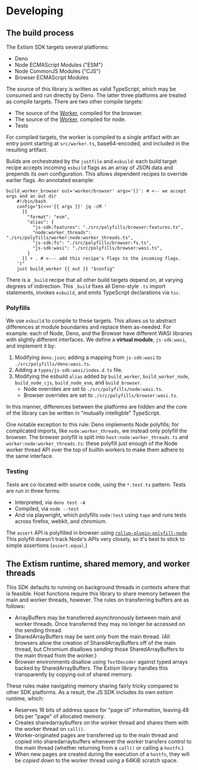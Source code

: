 # Developing

## The build process

The Extism SDK targets several platforms:

- Deno
- Node ECMAScript Modules ("ESM")
- Node CommonJS Modules ("CJS")
- Browser ECMAScript Modules

The source of this library is written as valid TypeScript, which may be
consumed and run directly by Deno. The latter three platforms are treated as
compile targets. There are two other compile targets:

- The source of the [Worker](https://mdn.io/worker), compiled for the browser.
- The source of the [Worker](https://mdn.io/worker), compiled for node.
- Tests

For compiled targets, the worker is compiled to a single artifact with an entry
point starting at `src/worker.ts`, base64-encoded, and included in the
resulting artifact.

Builds are orchestrated by the `justfile` and `esbuild`: each build target recipe accepts
incoming `esbuild` flags as an array of JSON data and prepends its own configuration.
This allows dependent recipes to override earlier flags. An annotated example:

```
build_worker_browser out='worker/browser' args='[]': # <-- we accept args and an out dir
    #!/bin/bash
    config="$(<<<'{{ args }}' jq -cM '
      [{
        "format": "esm",
        "alias": {
          "js-sdk:features": "./src/polyfills/browser:features.ts",
          "node:worker_threads": "./src/polyfills/worker:node:worker_threads.ts",
          "js-sdk:fs": "./src/polyfills/browser:fs.ts",
          "js-sdk:wasi": "./src/polyfills/browser:wasi.ts",
        }
      }] + . # <--- add this recipe's flags to the incoming flags.
    ')"
    just build_worker {{ out }} "$config"
```

There is a `_build` recipe that all other build targets depend on, at
varying degrees of indirection. This `_build` fixes all Deno-style `.ts`
import statements, invokes `esbuild`, and emits TypeScript declarations
via `tsc`.

### Polyfills

We use `esbuild` to compile to these targets. This allows us to abstract
differences at module boundaries and replace them as-needed. For example: each
of Node, Deno, and the Browser have different WASI libraries with slightly different
interfaces. We define a **virtual module**, `js-sdk:wasi`, and implement it by:

1. Modifying `deno.json`; adding a mapping from `js-sdk:wasi` to `./src/polyfills/deno:wasi.ts`.
2. Adding a `types/js-sdk:wasi/index.d.ts` file.
3. Modifying the esbuild `alias` added by `build_worker`, `build_worker_node`,
   `build_node_cjs`, `build_node_esm`, and `build_browser`.
    - Node overrides are set to `./src/polyfills/node:wasi.ts`.
    - Browser overrides are set to `./src/polyfills/browser:wasi.ts`.

In this manner, differences between the platforms are hidden and the core of
the library can be written in "mutually intelligble" TypeScript.

One notable exception to this rule: Deno implements Node polyfills; for
complicated imports, like `node:worker_threads`, we instead only polyfill the
browser. The browser polyfill is split into `host:node:worker_threads.ts` and
`worker:node:worker_threads.ts`: these polyfill just enough of the Node worker
thread API over the top of builtin workers to make them adhere to the same
interface.

### Testing

Tests are co-located with source code, using the `*.test.ts` pattern. Tests
are run in three forms:

- Interpreted, via `deno test -A`
- Compiled, via `node --test`
- And via playwright, which polyfills `node:test` using `tape` and runs tests
  across firefox, webkit, and chromium.

The `assert` API is polyfilled in browser using
[`rollup-plugin-polyfill-node`](https://npm.im/rollup-plugin-polyfill-node).
This polyfill doesn't track Node's APIs very closely, so it's best to stick to
simple assertions (`assert.equal`.)

## The Extism runtime, shared memory, and worker threads

This SDK defaults to running on background threads in contexts where that is
feasible. Host functions require this library to share memory between the main
and worker threads, however. The rules on transferring buffers are as follows:

- ArrayBuffers may be transferred asynchronously between main and worker threads. Once
  transferred they may no longer be accessed on the sending thread.
- SharedArrayBuffers may be sent _only_ from the main thread. (All browsers allow
  the creation of SharedArrayBuffers off of the main thread, but Chromium disallows
  _sending_ those SharedArrayBuffers to the main thread from the worker.)
- Browser environments disallow using `TextDecoder` against typed arrays backed by
  SharedArrayBuffers. The Extism library handles this transparently by copying out
  of shared memory.

These rules make navigating memory sharing fairly tricky compared to other SDK platforms.
As a result, the JS SDK includes its own extism runtime, which:

- Reserves 16 bits of address space for "page id" information, leaving 48 bits per "page"
  of allocated memory.
- Creates sharedarraybuffers on the worker thread and shares them with the worker thread on
  `call()`.
- Worker-originated pages are transferred up to the main thread and copied into sharedarraybuffers
  whenever the worker transfers control to the main thread (whether returning from a `call()` or
  calling a `hostfn`.)
- When new pages are created during the execution of a `hostfn`, they will be
  _copied down_ to the worker thread using a 64KiB scratch space.
